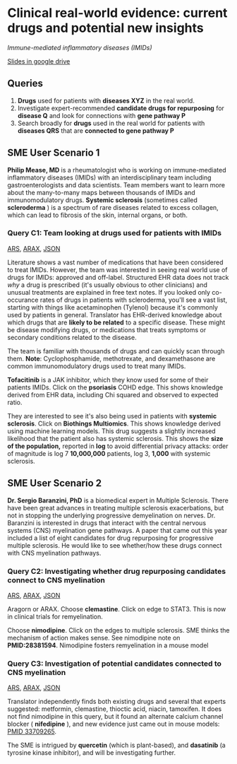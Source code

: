 # Clinical real-world evidence: current drugs and potential new insights

_Immune-mediated inflammatory diseases (IMIDs)_

[Slides in google drive](https://drive.google.com/drive/folders/1gQC9RhE6jxPWRHm7fMf4MPW3ewq-LH0i)

## Queries

1. **Drugs** used for patients with **diseases XYZ** in the real world.
2. Investigate expert-recommended **candidate drugs for repurposing** for **disease Q** and look for connections with **gene pathway P**
3. Search broadly for **drugs** used in the real world for patients with **diseases QRS** that are **connected to gene pathway P**

## SME User Scenario 1

**Philip Mease, MD** is a rheumatologist who is working on immune-mediated inflammatory diseases (IMIDs) with an interdisciplinary team including gastroenterologists and data scientists. Team members want to learn more about the many-to-many maps between thousands of IMIDs and immunomodulatory drugs. **Systemic sclerosis** (sometimes called **scleroderma** ) is a spectrum of rare diseases related to excess collagen, which can lead to fibrosis of the skin, internal organs, or both.

### Query C1: Team looking at drugs used for patients with IMIDs

[ARS](https://arax.ncats.io/index.html?r=4f51524f-af83-43d5-815a-a7706559e702), [ARAX](https://arax.ncats.io/index.html?r=32546), [JSON](https://github.com/NCATSTranslator/minihackathons/blob/main/2021-12_demo/workflowC/C1.json)

Literature shows a vast number of medications that have been considered to treat IMIDs. However, the team was interested in seeing real world use of drugs for IMIDs: approved and off-label. Structured EHR data does not track _why_ a drug is prescribed (it's usually obvious to other clinicians) and unusual treatments are explained in free text notes. If you looked only co-occurance rates of drugs in patients with scleroderma, you&#39;ll see a vast list, starting with things like acetaminophen (Tylenol) because it&#39;s commonly used by patients in general. Translator has EHR-derived knowledge about which drugs that are **likely to be related** to a specific disease. These might be disease modifying drugs, or medications that treats symptoms or secondary conditions related to the disease.

The team is familiar with thousands of drugs and can quickly scan through them. **Note**: Cyclophosphamide, methotrexate, and dexamethasone are common immunomodulatory drugs used to treat many IMIDs.

**Tofacitinib** is a JAK inhibitor, which they know used for some of their patients IMIDs.
Click on the **psoriasis** COHD edge. This shows knowledge derived from EHR data, including Chi squared and observed to expected ratio.

They are interested to see it's also being used in patients with **systemic sclerosis**. Click on **Biothings Multiomics**. This shows knowledge derived using machine learning models. This drug suggests a slightly increased likelihood that the patient also has systemic sclerosis. This shows the **size of the population,** reported in **log** to avoid differential privacy attacks: order of magnitude is log 7 **10,000,000** patients, log 3, **1,000** with systemic sclerosis.

## SME User Scenario 2

**Dr. Sergio Baranzini, PhD** is a biomedical expert in Multiple Sclerosis. There have been great advances in treating multiple sclerosis exacerbations, but not in stopping the underlying progressive demyelination on nerves. Dr. Baranzini is interested in drugs that interact with the central nervous systems (CNS) myelination gene pathways. A paper that came out this year included a list of eight candidates for drug repurposing for progressive multiple sclerosis. He would like to see whether/how these drugs connect with CNS myelination pathways.

### Query C2: Investigating whether drug repurposing candidates connect to CNS myelination

[ARS](https://arax.ncats.io/index.html?r=aa62c8b3-d934-4b2f-ac11-2ce0c2c719a1), [ARAX](https://arax.ncats.io/index.html?r=31733), [JSON](https://github.com/NCATSTranslator/minihackathons/blob/main/2021-12_demo/workflowC/C2.json)

Aragorn or ARAX. Choose **clemastine**. Click on edge to STAT3. This is now in clinical trials for remyelination.

Choose **nimodipine**. Click on the edges to multiple sclerosis. SME thinks the mechanism of action makes sense. See nimodipine note on **PMID:28381594**. Nimodipine fosters remyelination in a mouse model

### Query C3: Investigation of potential candidates connected to CNS myelination

[ARS](https://arax.ncats.io/?r=a39132c2-1f39-4c73-a56e-068685b22093), [ARAX](https://arax.ncats.io/?r=31722), [JSON](https://github.com/NCATSTranslator/minihackathons/blob/main/2021-12_demo/workflowC/C3.json)

Translator independently finds both existing drugs and several that experts suggested: metformin, clemastine, thioctic acid, niacin, tamoxifen. It does not find nimodipine in this query, but it found an alternate calcium channel blocker ( **nifedipine** ), and new evidence just came out in mouse models: [PMID 33709265](https://pubmed.ncbi.nlm.nih.gov/33709265).

The SME is intrigued by **quercetin** (which is plant-based), and **dasatinib** (a tyrosine kinase inhibitor), and will be investigating further.
